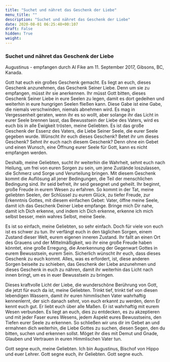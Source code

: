 ```yaml
---
title: "Suchet und nähret das Geschenk der Liebe"
menu_title: ""
description: "Suchet und nähret das Geschenk der Liebe"
date: 2020-08-01 06:25:48+00:107
draft: False
hidden: True
weight:
---
```

### Suchet und nähret das Geschenk der Liebe

Augustinus - empfangen durch Al Fike am 11. September 2017,  Gibsons, BC, Kanada.

Gott hat euch ein großes Geschenk gemacht. Es liegt an euch, dieses Geschenk anzunehmen, das Geschenk Seiner Liebe. Denn um sie zu empfangen, müsst ihr sie anerkennen. Ihr müsst Gott bitten, dieses Geschenk Seiner Liebe in eure Seelen zu legen, damit es dort gedeihen und weiterhin in eure hungrigen Seelen fließen kann. Diese Gabe ist eine Gabe, die niemals verschwinden, niemals abnehmen wird. Es mag in Vergessenheit geraten, wenn ihr es so wollt, aber solange ihr das Licht in eurer Seele brennen lasst, das Bewusstsein der Liebe des Vaters, wird es euch bis in alle Ewigkeit trösten, meine Geliebten. Es ist das große Geschenk der Essenz des Vaters, die Liebe Seiner Seele, die eurer Seele gegeben wurde. Wünscht ihr euch dieses Geschenk? Betet ihr um dieses Geschenk? Sehnt ihr euch nach diesem Geschenk? Denn ohne ein Gebet und einen Wunsch, eine Öffnung eurer Seele für Gott, kann es nicht empfangen werden.

Deshalb, meine Geliebten, sucht ihr weiterhin die Wahrheit, sehnt euch nach Heilung, um frei von euren Sorgen zu sein, um jene Zustände loszulassen, die Schmerz und Sorge und Verurteilung bringen. Mit diesem Geschenk kommt die Auflösung all jener Bedingungen, die Teil der menschlichen Bedingung sind. Ihr seid befreit, ihr seid gesegnet und geheilt. Ihr beginnt, große Freude in eurem Wesen zu erfahren. So kommt in der Tat, meine geliebten Seelen, der Schlüssel zu eurem Glück, zu tiefer Freude, zur Erkenntnis Gottes, mit diesem einfachen Gebet: Vater, öffne meine Seele, damit ich das Geschenk Deiner Liebe empfange. Bringe mich Dir nahe, damit ich Dich erkenne, und indem ich Dich erkenne, erkenne ich mich selbst besser, mein wahres Selbst, meine Seele.

Es ist so einfach, meine Geliebten, so sehr einfach. Doch für viele von euch ist es schwer zu tun. Ihr verfängt euch in den täglichen Sorgen, einem Zustand dieser Welt, eurem eigenen inneren Zustand. Ihr fallt an einen Ort des Grauens und der Mittelmäßigkeit, wo ihr eine große Freude haben könntet, eine große Erregung, die Anerkennung der Gegenwart Gottes in eurem Bewusstsein, eurem Sein. Sicherlich wünscht ihr euch, dass dieses Geschenk zu euch kommt. Alles, was es erfordert, ist, diese anderen Sorgen beiseite zu schieben, das Geschenk der Liebe anzunehmen und dieses Geschenk in euch zu nähren, damit ihr weiterhin das Licht nach innen bringt, um es in euer Bewusstsein zu bringen.

Dieses kraftvolle Licht der Liebe, die wunderschöne Berührung von Gott, die jetzt für euch da ist, meine Geliebten. Trinkt tief, trinkt tief von diesen lebendigen Wassern, damit ihr euren himmlischen Vater wahrhaftig kennenlernt, der sich danach sehnt, von euch erkannt zu werden, denn Er kennt euch gut. Er liebt euch über alle Maßen. Er ist wahrhaftig mit eurem Wesen verbunden. Es liegt an euch, dies zu entdecken, es zu akzeptieren und mit jeder Faser eures Wesens, jedem Aspekt eures Bewusstseins, den Tiefen eurer Seele zu erkennen. So schließen wir uns dir im Gebet an und ermahnen dich weiterhin, die Liebe Gottes zu suchen, diesen Segen, den du bitten, suchen und erkennen sollst. Möget ihr dies mit Demut und Gnade, Glauben und Vertrauen in euren Himmlischen Vater tun.

Gott segne euch, meine Geliebten. Ich bin Augustinus, Bischof von Hippo und euer Lehrer. Gott segne euch, ihr Geliebten. Gott segne euch.
